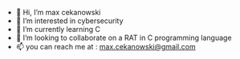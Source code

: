 - 👋 Hi, I’m max cekanowski
- 👀 I’m interested in cybersecurity
- 🌱 I’m currently learning C
- 💞️ I’m looking to collaborate on a RAT in C programming language
- 📫 you can reach me at : max.cekanowski@gmail.com
